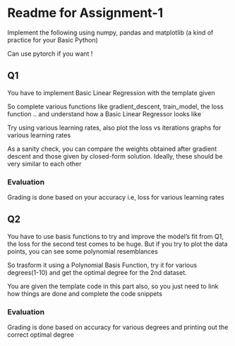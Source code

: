 # Readme for Assignment-1

Implement the following using numpy, pandas and matplotlib (a kind of practice for your Basic Python)

Can use pytorch if you want !

## Q1

You have to implement Basic Linear Regression with the template given

So complete various functions like gradient_descent, train_model, the loss function .. and understand how a Basic Linear Regressor looks like

Try using various learning rates, also plot the loss vs iterations graphs for various learning rates

As a sanity check, you can compare the weights obtained after gradient descent and those given by closed-form
solution. Ideally, these should be very similar to each other

### Evaluation

Grading is done based on your accuracy i.e, loss for various learning rates

## Q2

You have to use basis functions to try and improve the model’s fit from Q1, the loss
for the second test comes to be huge. But if you try to plot the data points, you can see some polynomial resemblances

So trasform it using a Polynomial Basis Function, try it for various degrees(1-10) and get the optimal degree for the 2nd dataset.



You are given the template code in this part also, so you just need to link how things are done and complete the code snippets

### Evaluation

Grading is done based on accuracy for various degrees and printing out the correct optimal degree
